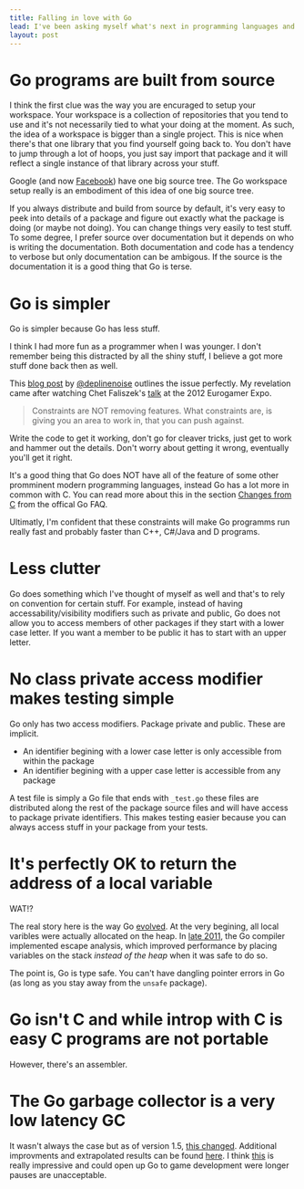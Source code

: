 ```yaml
---
title: Falling in love with Go
lead: I've been asking myself what's next in programming languages and while there are exciting languages poping up all the time Go is taking an approach that is somewhat fundamentally different and very appealing. Here's to things in Go that I find super sexy.
layout: post
---
```


# Go programs are built from source

I think the first clue was the way you are encuraged to setup your workspace. Your workspace is a collection of repositories that you tend to use and it's not necessarily tied to what your doing at the moment. As such, the idea of a workspace is bigger than a single project. This is nice when there's that one library that you find yourself going back to. You don't have to jump through a lot of hoops, you just say import that package and it will reflect a single instance of that library across your stuff. 

Google (and now [Facebook](http://duckrowing.com/2014/05/02/one-big-source-tree/)) have one big source tree. The Go workspace setup really is an embodiment of this idea of one big source tree.

If you always distribute and build from source by default, it's very easy to peek into details of a package and figure out exactly what the package is doing (or maybe not doing). You can change things very easily to test stuff. To some degree, I prefer source over documentation but it depends on who is writing the documentation. Both documentation and code has a tendency to verbose but only documentation can be ambigous. If the source is the documentation it is a good thing that Go is terse.

# Go is simpler

Go is simpler because Go has less stuff.

I think I had more fun as a programmer when I was younger. I don't remember being this distracted by all the shiny stuff, I believe a got more stuff done back then as well.

This [blog post](https://deplinenoise.wordpress.com/2014/07/30/does-experience-slow-you-down/) by [@deplinenoise](https://twitter.com/deplinenoise) outlines the issue perfectly. My revelation came after watching Chet Faliszek's [talk](https://youtu.be/tdwzvdZFxVM?t=8m1s) at the 2012 Eurogamer Expo.

> Constraints are NOT removing features. What constraints are, is giving you an area to work in, that you can push against.

Write the code to get it working, don't go for cleaver tricks, just get to work and hammer out the details. Don't worry about getting it wrong, eventually you'll get it right.

It's a good thing that Go does NOT have all of the feature of some other promminent modern programming languages, instead Go has a lot more in common with C. You can read more about this in the section [Changes from C](https://golang.org/doc/faq#change_from_c) from the offical Go FAQ.

Ultimatly, I'm confident that these constraints will make Go programms run really fast and probably faster than C++, C#/Java and D programs.

# Less clutter

Go does something which I've thought of myself as well and that's to rely on convention for certain stuff. For example, instead of having accessability/visibility modifiers such as private and public, Go does not allow you to access members of other packages if they start with a lower case letter. If you want a member to be public it has to start with an upper letter.

# No class private access modifier makes testing simple

Go only has two access modifiers. Package private and public. These are implicit.

- An identifier begining with a lower case letter is only accessible from within the package
- An identifier begining with a upper case letter is accessible from any package

A test file is simply a Go file that ends with `_test.go` these files are distributed along the rest of the package source files and will have access to package private identifiers. This makes testing easier because you can always access stuff in your package from your tests.

# It's perfectly OK to return the address of a local variable

WAT!? 

The real story here is the way Go [evolved](https://scvalex.net/posts/29/). At the very begining, all local varibles were actually allocated on the heap. In [late 2011](https://groups.google.com/forum/#!msg/golang-nuts/TN8mhQJBlZ8/5GCScT8jUigJ), the Go compiler implemented escape analysis, which improved performance by placing variables on the stack _instead of the heap_ when it was safe to do so.

The point is, Go is type safe. You can't have dangling pointer errors in Go (as long as you stay away from the `unsafe` package).

# Go isn't C and while introp with C is easy C programs are not portable

However, there's an assembler.

# The Go garbage collector is a very low latency GC

It wasn't always the case but as of version 1.5, [this changed](https://youtu.be/aiv1JOfMjm0?t=18m14s). Additional improvments and extrapolated results can be found [here](http://stackoverflow.com/a/31686469). I think [this](https://twitter.com/brianhatfield/status/692778741567721473) is really impressive and could open up Go to game development were longer pauses are unacceptable.

